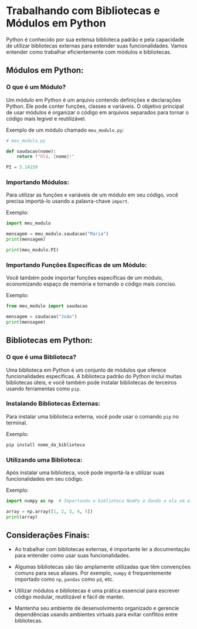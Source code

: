 # Trabalhando com Bibliotecas e Módulos em Python

Python é conhecido por sua extensa biblioteca padrão e pela capacidade de utilizar bibliotecas externas para estender suas funcionalidades. Vamos entender como trabalhar eficientemente com módulos e bibliotecas.

## Módulos em Python:

### O que é um Módulo?

Um módulo em Python é um arquivo contendo definições e declarações Python. Ele pode conter funções, classes e variáveis. O objetivo principal de usar módulos é organizar o código em arquivos separados para tornar o código mais legível e reutilizável.

Exemplo de um módulo chamado `meu_modulo.py`:

```python
# meu_modulo.py

def saudacao(nome):
    return f"Olá, {nome}!"

PI = 3.14159
```

### Importando Módulos:

Para utilizar as funções e variáveis de um módulo em seu código, você precisa importá-lo usando a palavra-chave `import`.

Exemplo:

```python
import meu_modulo

mensagem = meu_modulo.saudacao("Maria")
print(mensagem)

print(meu_modulo.PI)
```

### Importando Funções Específicas de um Módulo:

Você também pode importar funções específicas de um módulo, economizando espaço de memória e tornando o código mais conciso.

Exemplo:

```python
from meu_modulo import saudacao

mensagem = saudacao("João")
print(mensagem)
```

## Bibliotecas em Python:

### O que é uma Biblioteca?

Uma biblioteca em Python é um conjunto de módulos que oferece funcionalidades específicas. A biblioteca padrão do Python inclui muitas bibliotecas úteis, e você também pode instalar bibliotecas de terceiros usando ferramentas como `pip`.

### Instalando Bibliotecas Externas:

Para instalar uma biblioteca externa, você pode usar o comando `pip` no terminal.

Exemplo:

```bash
pip install nome_da_biblioteca
```

### Utilizando uma Biblioteca:

Após instalar uma biblioteca, você pode importá-la e utilizar suas funcionalidades em seu código.

Exemplo:

```python
import numpy as np  # Importando a biblioteca NumPy e dando a ela um alias np

array = np.array([1, 2, 3, 4, 5])
print(array)
```

## Considerações Finais:

- Ao trabalhar com bibliotecas externas, é importante ler a documentação para entender como usar suas funcionalidades.

- Algumas bibliotecas são tão amplamente utilizadas que têm convenções comuns para seus aliases. Por exemplo, `numpy` é frequentemente importado como `np`, `pandas` como `pd`, etc.

- Utilizar módulos e bibliotecas é uma prática essencial para escrever código modular, reutilizável e fácil de manter.

- Mantenha seu ambiente de desenvolvimento organizado e gerencie dependências usando ambientes virtuais para evitar conflitos entre bibliotecas.